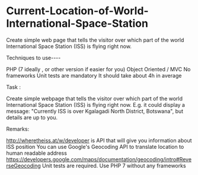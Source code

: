 # Current-Location-of-World-International-Space-Station
Create simple web page that tells the visitor over which part of the world International Space Station (ISS) is flying right now.


Techniques to use----

PHP (7 ideally , or other version if easier for you)
Object Oriented / MVC
No frameworks
Unit tests are mandatory
It should take about 4h in average
 

Task :

Create simple webpage that tells the visitor over which part of the world International Space Station (ISS) is flying right now. E.g. it could display a message: "Currently ISS is over Kgalagadi North District, Botswana", but details are up to you.

Remarks:

http://wheretheiss.at/w/developer is API that will give you information about ISS position
You can use Google's Geocoding API to translate location to human readable address
https://developers.google.com/maps/documentation/geocoding/intro#ReverseGeocoding
Unit tests are required.
Use PHP 7 without any frameworks
 

